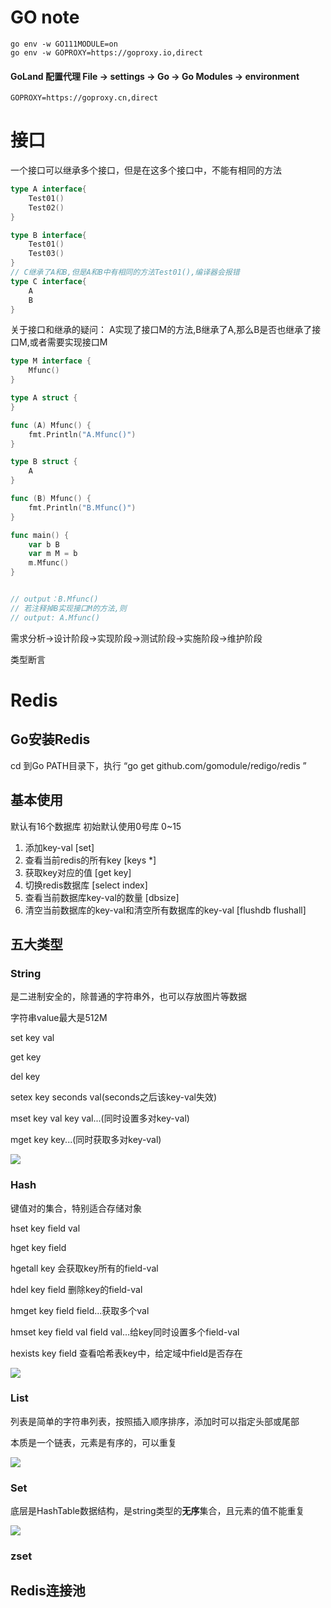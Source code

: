 # GO note
    go env -w GO111MODULE=on
    go env -w GOPROXY=https://goproxy.io,direct
#### GoLand 配置代理 File -> settings -> Go -> Go Modules -> environment
    GOPROXY=https://goproxy.cn,direct
# 接口
一个接口可以继承多个接口，但是在这多个接口中，不能有相同的方法
```go
type A interface{
    Test01()
    Test02()
}

type B interface{
    Test01()
    Test03()
}
// C继承了A和B,但是A和B中有相同的方法Test01(),编译器会报错
type C interface{
    A
    B
}
```
关于接口和继承的疑问：
    A实现了接口M的方法,B继承了A,那么B是否也继承了接口M,或者需要实现接口M
```go
type M interface {
	Mfunc()
}

type A struct {
}

func (A) Mfunc() {
	fmt.Println("A.Mfunc()")
}

type B struct {
	A
}

func (B) Mfunc() {
    fmt.Println("B.Mfunc()")
}

func main() {
	var b B
	var m M = b
	m.Mfunc()
}


// output：B.Mfunc()
// 若注释掉B实现接口M的方法,则
// output: A.Mfunc()
```
需求分析->设计阶段->实现阶段->测试阶段->实施阶段->维护阶段


类型断言





# Redis

## Go安装Redis

cd 到Go  PATH目录下，执行 “go get github.com/gomodule/redigo/redis ”

## 基本使用

默认有16个数据库 初始默认使用0号库 0~15

1. 添加key-val	[set]
2. 查看当前redis的所有key  [keys *]
3. 获取key对应的值  [get key]
4. 切换redis数据库  [select index]
5. 查看当前数据库key-val的数量  [dbsize]
6. 清空当前数据库的key-val和清空所有数据库的key-val  [flushdb  flushall]

## 五大类型

### String

是二进制安全的，除普通的字符串外，也可以存放图片等数据

字符串value最大是512M

set key val

get key

del key

setex key seconds val(seconds之后该key-val失效)

mset key val key val...(同时设置多对key-val)

mget key key...(同时获取多对key-val)

![](E:\GoProjects\src\png\微信截图_20220324105504.png)

### Hash

键值对的集合，特别适合存储对象

hset key field val

hget key field

hgetall key 会获取key所有的field-val

hdel key field 删除key的field-val

hmget key field field...获取多个val

hmset key field val field val...给key同时设置多个field-val

hexists key field 查看哈希表key中，给定域中field是否存在

![](E:\GoProjects\src\png\微信截图_20220324105757.png)

### List

列表是简单的字符串列表，按照插入顺序排序，添加时可以指定头部或尾部

本质是一个链表，元素是有序的，可以重复

![](E:\GoProjects\src\png\微信截图_20220324105813.png)

### Set

底层是HashTable数据结构，是string类型的**无序**集合，且元素的值不能重复

![](E:\GoProjects\src\png\微信截图_20220324105805.png)

### zset

## Redis连接池

